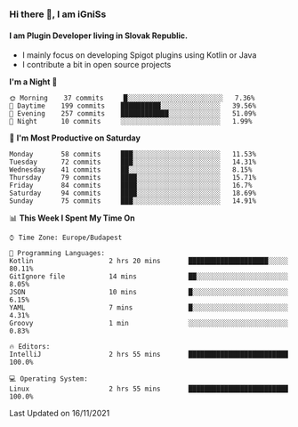 ### Hi there 👋, I am iGniSs

#### I am Plugin Developer living in Slovak Republic.
- I mainly focus on developing Spigot plugins using Kotlin or Java
- I contribute a bit in open source projects

<!--START_SECTION:waka-->
**I'm a Night 🦉** 

```text
🌞 Morning    37 commits     █░░░░░░░░░░░░░░░░░░░░░░░░   7.36% 
🌆 Daytime    199 commits    ██████████░░░░░░░░░░░░░░░   39.56% 
🌃 Evening    257 commits    ████████████░░░░░░░░░░░░░   51.09% 
🌙 Night      10 commits     ░░░░░░░░░░░░░░░░░░░░░░░░░   1.99%

```
📅 **I'm Most Productive on Saturday** 

```text
Monday       58 commits     ███░░░░░░░░░░░░░░░░░░░░░░   11.53% 
Tuesday      72 commits     ███░░░░░░░░░░░░░░░░░░░░░░   14.31% 
Wednesday    41 commits     ██░░░░░░░░░░░░░░░░░░░░░░░   8.15% 
Thursday     79 commits     ████░░░░░░░░░░░░░░░░░░░░░   15.71% 
Friday       84 commits     ████░░░░░░░░░░░░░░░░░░░░░   16.7% 
Saturday     94 commits     ████░░░░░░░░░░░░░░░░░░░░░   18.69% 
Sunday       75 commits     ███░░░░░░░░░░░░░░░░░░░░░░   14.91%

```


📊 **This Week I Spent My Time On** 

```text
⌚︎ Time Zone: Europe/Budapest

💬 Programming Languages: 
Kotlin                   2 hrs 20 mins       ████████████████████░░░░░   80.11% 
GitIgnore file           14 mins             ██░░░░░░░░░░░░░░░░░░░░░░░   8.05% 
JSON                     10 mins             █░░░░░░░░░░░░░░░░░░░░░░░░   6.15% 
YAML                     7 mins              █░░░░░░░░░░░░░░░░░░░░░░░░   4.31% 
Groovy                   1 min               ░░░░░░░░░░░░░░░░░░░░░░░░░   0.83%

🔥 Editors: 
IntelliJ                 2 hrs 55 mins       █████████████████████████   100.0%

💻 Operating System: 
Linux                    2 hrs 55 mins       █████████████████████████   100.0%

```


 Last Updated on 16/11/2021
<!--END_SECTION:waka-->